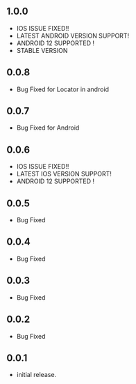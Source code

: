 ## 1.0.0
* IOS ISSUE FIXED!!
* LATEST ANDROID VERSION SUPPORT!
* ANDROID 12 SUPPORTED !
* STABLE VERSION

## 0.0.8

* Bug Fixed for Locator in android

## 0.0.7

* Bug Fixed for Android

## 0.0.6

* IOS ISSUE FIXED!!
* LATEST IOS VERSION SUPPORT!
* ANDROID 12 SUPPORTED !

## 0.0.5

* Bug Fixed

## 0.0.4

* Bug Fixed

## 0.0.3

* Bug Fixed

## 0.0.2

* Bug Fixed

## 0.0.1

* initial release.
